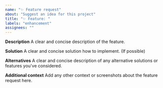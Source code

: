 ```yaml
---
name: "✨ Feature request"
about: "Suggest an idea for this project"
title: "✨ Feature: "
labels: "enhancement"
assignees: ""
---
```


**Description**
A clear and concise description of the feature.

**Solution**
A clear and concise solution how to implement. (If possible)

**Alternatives**
A clear and concise description of any alternative solutions or features you've considered.

**Additional context**
Add any other context or screenshots about the feature request here.
